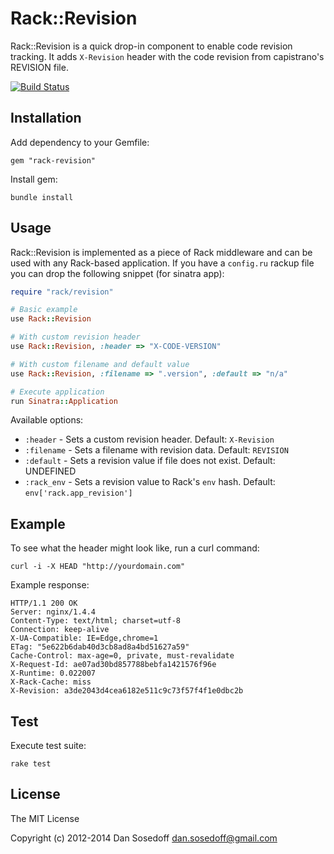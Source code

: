 # Rack::Revision

Rack::Revision is a quick drop-in component to enable code revision tracking. 
It adds `X-Revision` header with the code revision from capistrano's REVISION file.

[![Build Status](https://travis-ci.org/sosedoff/rack-revision.png?branch=master)](https://travis-ci.org/sosedoff/rack-revision)

## Installation

Add dependency to your Gemfile:

```
gem "rack-revision"
```

Install gem:

```
bundle install
```

## Usage

Rack::Revision is implemented as a piece of Rack middleware and can be used with
any Rack-based application. If you have a `config.ru` rackup file you can 
drop the following snippet (for sinatra app):

```ruby
require "rack/revision"

# Basic example
use Rack::Revision

# With custom revision header
use Rack::Revision, :header => "X-CODE-VERSION"

# With custom filename and default value
use Rack::Revision, :filename => ".version", :default => "n/a"

# Execute application
run Sinatra::Application
```

Available options:

- `:header`   - Sets a custom revision header. Default: `X-Revision`
- `:filename` - Sets a filename with revision data. Default: `REVISION`
- `:default`  - Sets a revision value if file does not exist. Default: UNDEFINED
- `:rack_env` - Sets a revision value to Rack's `env` hash. Default: `env['rack.app_revision']`

## Example

To see what the header might look like, run a curl command:

```
curl -i -X HEAD "http://yourdomain.com"
```

Example response:

```
HTTP/1.1 200 OK
Server: nginx/1.4.4
Content-Type: text/html; charset=utf-8
Connection: keep-alive
X-UA-Compatible: IE=Edge,chrome=1
ETag: "5e622b6dab40d3cb8ad8a4bd51627a59"
Cache-Control: max-age=0, private, must-revalidate
X-Request-Id: ae07ad30bd857788bebfa1421576f96e
X-Runtime: 0.022007
X-Rack-Cache: miss
X-Revision: a3de2043d4cea6182e511c9c73f57f4f1e0dbc2b
```

## Test

Execute test suite:

```
rake test
```

## License

The MIT License

Copyright (c) 2012-2014 Dan Sosedoff <dan.sosedoff@gmail.com>